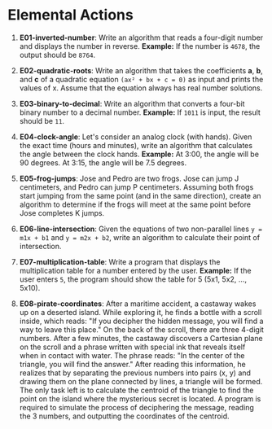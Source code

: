 # Elemental Actions

1) **E01-inverted-number**: Write an algorithm that reads a four-digit number and displays the number in reverse. **Example:** If the number is `4678`, the output should be `8764`.

2) **E02-quadratic-roots**: Write an algorithm that takes the coefficients **a**, **b**, and **c** of a quadratic equation `(ax² + bx + c = 0)` as input and prints the values of x. Assume that the equation always has real number solutions.

3) **E03-binary-to-decimal**: Write an algorithm that converts a four-bit binary number to a decimal number. **Example:** If `1011` is input, the result should be `11`.

4) **E04-clock-angle**: Let's consider an analog clock (with hands). Given the exact time (hours and minutes), write an algorithm that calculates the angle between the clock hands. **Example:** At 3:00, the angle will be 90 degrees. At 3:15, the angle will be 7.5 degrees.

5) **E05-frog-jumps**: Jose and Pedro are two frogs. Jose can jump J centimeters, and Pedro can jump P centimeters. Assuming both frogs start jumping from the same point (and in the same direction), create an algorithm to determine if the frogs will meet at the same point before Jose completes K jumps.

6) **E06-line-intersection**: Given the equations of two non-parallel lines `y = m1x + b1` and `y = m2x + b2`, write an algorithm to calculate their point of intersection.

7) **E07-multiplication-table**: Write a program that displays the multiplication table for a number entered by the user. **Example:** If the user enters `5`, the program should show the table for 5 (5x1, 5x2, ..., 5x10).

8) **E08-pirate-coordinates**: After a maritime accident, a castaway wakes up on a deserted island. While exploring it, he finds a bottle with a scroll inside, which reads: "If you decipher the hidden message, you will find a way to leave this place." On the back of the scroll, there are three 4-digit numbers. After a few minutes, the castaway discovers a Cartesian plane on the scroll and a phrase written with special ink that reveals itself when in contact with water. The phrase reads: "In the center of the triangle, you will find the answer." After reading this information, he realizes that by separating the previous numbers into pairs (x, y) and drawing them on the plane connected by lines, a triangle will be formed. The only task left is to calculate the centroid of the triangle to find the point on the island where the mysterious secret is located. A program is required to simulate the process of deciphering the message, reading the 3 numbers, and outputting the coordinates of the centroid.
